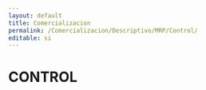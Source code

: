 ```yaml
---
layout: default
title: Comercializacion
permalink: /Comercializacion/Descriptivo/MRP/Control/
editable: si
---
```


# CONTROL


